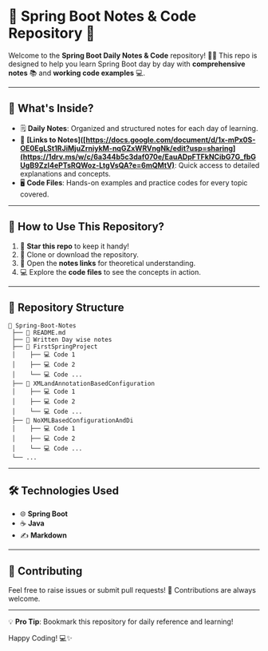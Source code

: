 
# 🌱 **Spring Boot Notes & Code Repository** 🌟

Welcome to the **Spring Boot Daily Notes & Code** repository! 📝✨ This repo is designed to help you learn Spring Boot day by day with **comprehensive notes** 📚 and **working code examples** 💻.  

---

## 📖 **What's Inside?**
- 🗒️ **Daily Notes**: Organized and structured notes for each day of learning.  
- 🔗 **[Links to Notes]([https://docs.google.com/document/d/1x-mPx0S-OE0EgLSt1RJiMjuZrniykM-nqGZxWRVngNk/edit?usp=sharing](https://1drv.ms/w/c/6a344b5c3daf070e/EauADpFTFkNCibG7G_fbGUgB9ZzI4ePTsRQWoz-LtgVsQA?e=6mQMtV)**: Quick access to detailed explanations and concepts.  
- 🖥️ **Code Files**: Hands-on examples and practice codes for every topic covered.  

---

## 🚀 **How to Use This Repository?**
1. 🌟 **Star this repo** to keep it handy!  
2. 📂 Clone or download the repository.  
3. 🔗 Open the **notes links** for theoretical understanding.  
4. 💻 Explore the **code files** to see the concepts in action.

---

## 📂 **Repository Structure**  
```plaintext
📁 Spring-Boot-Notes
 ├── 📄 README.md
 ├── 📄 Written Day wise notes
 ├── 📂 FirstSpringProject
 │    ├── 💻 Code 1
 │    ├── 💻 Code 2
 │    └── 💻 Code ...
 ├── 📂 XMLandAnnotationBasedConfiguration
 │    ├── 💻 Code 1
 │    ├── 💻 Code 2
 │    └── 💻 Code ...
 ├── 📂 NoXMLBasedConfigurationAndDi
 │    ├── 💻 Code 1
 │    ├── 💻 Code 2
 │    └── 💻 Code ...
 └── ...
```

---

## 🛠️ **Technologies Used**  
- 🌐 **Spring Boot**  
- ☕ **Java**  
- ✍️ **Markdown**  

---

## 🌟 **Contributing**  
Feel free to raise issues or submit pull requests! 🤝 Contributions are always welcome.  

---

💡 **Pro Tip**: Bookmark this repository for daily reference and learning!  

Happy Coding! 💻✨
##
